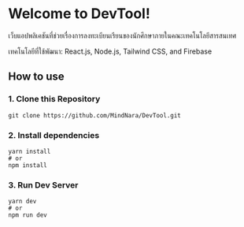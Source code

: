 # Welcome to DevTool!

เว็บแอปพลิเคชันที่ช่วยเรื่องการลงทะเบียนเรียนของนักศึกษาภายในคณะเทคโนโลยีสารสนเทศ

เทคโนโลยีที่ใช้พัฒนา: React.js, Node.js, Tailwind CSS, and Firebase


## How to use

### 1. Clone this Repository
  
    git clone https://github.com/MindNara/DevTool.git

### 2. Install dependencies

    yarn install
    # or
    npm install
   
### 3. Run Dev Server

    yarn dev
    # or
    npm run dev